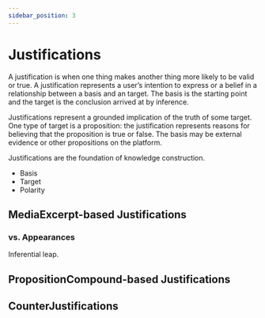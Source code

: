 ```yaml
---
sidebar_position: 3
---
```


# Justifications

A justification is when one thing makes another thing more likely to be valid or true. A justification represents a user’s intention to express or a belief in a relationship between a basis and an target. The basis is the starting point and the target is the conclusion arrived at by inference.

Justifications represent a grounded implication of the truth of some target. One type of target is a proposition: the justification represents reasons for believing that the proposition is true or false. The basis may be external evidence or other propositions on the platform.

Justifications are the foundation of knowledge construction.

- Basis
- Target
- Polarity

## MediaExcerpt-based Justifications

### vs. Appearances

Inferential leap.

## PropositionCompound-based Justifications

## CounterJustifications
